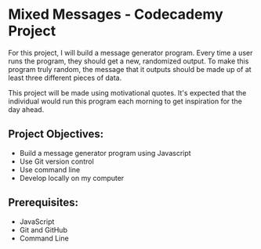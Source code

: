 # Mixed Messages - Codecademy Project

For this project, I will build a message generator program. Every time a user runs the program, they should get a new, randomized output. To make this program truly random, the message that it outputs should be made up of at least three different pieces of data. 

This project will be made using motivational quotes. It's expected that the individual would run this program each morning to get inspiration for the day ahead.

## Project Objectives:
+ Build a message generator program using Javascript
+ Use Git version control
+ Use command line
+ Develop locally on my computer

## Prerequisites:
+ JavaScript
+ Git and GitHub
+ Command Line